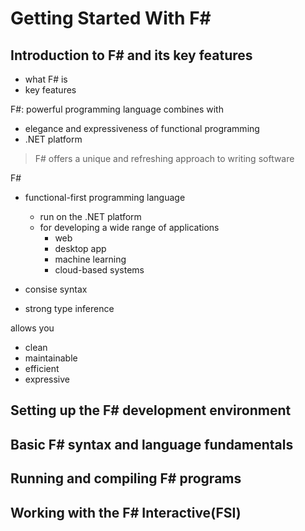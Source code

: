 # Getting Started With F#

## Introduction to F# and its key features

- what F# is
- key features

F#: powerful programming language
combines with

- elegance and expressiveness of functional programming
- .NET platform

> F# offers a unique and refreshing approach to writing software

F#

- functional-first programming language
  - run on the .NET platform
  - for developing a wide range of applications
    - web
    - desktop app
    - machine learning
    - cloud-based systems

- consise syntax
- strong type inference

allows you

- clean
- maintainable
- efficient
- expressive

## Setting up the F# development environment

## Basic F# syntax and language fundamentals

## Running and compiling F# programs

## Working with the F# Interactive(FSI)
